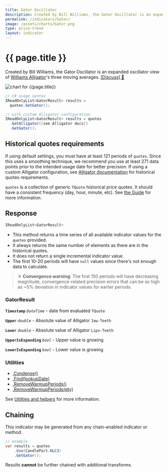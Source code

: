 ```yaml
---
title: Gator Oscillator
description: Created by Bill Williams, the Gator Oscillator is an expanded oscillator view of Williams Alligator's three moving averages.
permalink: /indicators/Gator/
image: /assets/charts/Gator.png
type: price-trend
layout: indicator
---
```


# {{ page.title }}

Created by Bill Williams, the Gator Oscillator is an expanded oscillator view of [Williams Alligator]({{site.baseurl}}/indicators/Alligator/#content)'s three moving averages.
[[Discuss] &#128172;]({{site.github.repository_url}}/discussions/385 "Community discussion about this indicator")

![chart for {{page.title}}]({{site.baseurl}}{{page.image}})

```csharp
// C# usage syntax
IReadOnlyList<GatorResult> results =
  quotes.GetGator();

// with custom Alligator configuration
IReadOnlyList<GatorResult> results = quotes
  .GetAlligator([see Alligator docs])
  .GetGator();
```

## Historical quotes requirements

If using default settings, you must have at least 121 periods of `quotes`. Since this uses a smoothing technique, we recommend you use at least 271 data points prior to the intended usage date for better precision.  If using a custom Alligator configuration, see [Alligator documentation]({{site.baseurl}}/indicators/Alligator/#historical-quotes-requirements) for historical quotes requirements.

`quotes` is a collection of generic `TQuote` historical price quotes.  It should have a consistent frequency (day, hour, minute, etc).  See [the Guide]({{site.baseurl}}/guide/#historical-quotes) for more information.

## Response

```csharp
IReadOnlyList<GatorResult>
```

- This method returns a time series of all available indicator values for the `quotes` provided.
- It always returns the same number of elements as there are in the historical quotes.
- It does not return a single incremental indicator value.
- The first 10-20 periods will have `null` values since there's not enough data to calculate.

>&#9886; **Convergence warning**: The first 150 periods will have decreasing magnitude, convergence-related precision errors that can be as high as ~5% deviation in indicator values for earlier periods.

### GatorResult

**`Timestamp`** _`DateTime`_ - date from evaluated `TQuote`

**`Upper`** _`double`_ - Absolute value of Alligator `Jaw-Teeth`

**`Lower`** _`double`_ - Absolute value of Alligator `Lips-Teeth`

**`UpperIsExpanding`** _`bool`_ - Upper value is growing

**`LowerIsExpanding`** _`bool`_ - Lower value is growing

### Utilities

- [.Condense()]({{site.baseurl}}/utilities#condense)
- [.Find(lookupDate)]({{site.baseurl}}/utilities#find-indicator-result-by-date)
- [.RemoveWarmupPeriods()]({{site.baseurl}}/utilities#remove-warmup-periods)
- [.RemoveWarmupPeriods(qty)]({{site.baseurl}}/utilities#remove-warmup-periods)

See [Utilities and helpers]({{site.baseurl}}/utilities#utilities-for-indicator-results) for more information.

## Chaining

This indicator may be generated from any chain-enabled indicator or method.

```csharp
// example
var results = quotes
    .Use(CandlePart.HLC3)
    .GetGator();
```

Results **cannot** be further chained with additional transforms.
